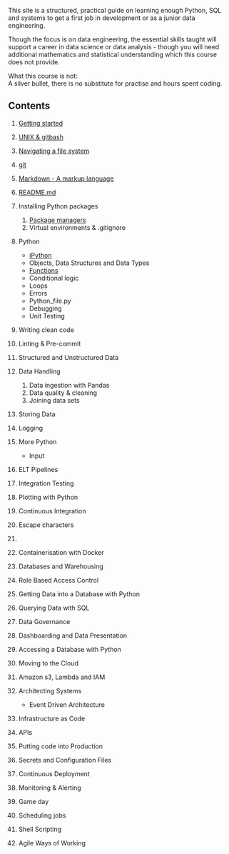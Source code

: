 This site is a structured, practical guide on learning enough Python, SQL and systems to get a first job in development or as a junior data engineering.

Though the focus is on data engineering, the essential skills taught will support a career in data science or data analysis - though you will need additional mathematics and statistical understanding which this course does not provide.


What this course is not:  
A silver bullet, there is no substitute for practise and hours spent coding.


## Contents
1. [Getting started](100/getting-started.md)
1. [UNIX & gitbash](100/intro-to-unix-and-gitbash.md)
1. [Navigating a file system](100/navigating-a-file-system.md)
1. [git](git/101.md)
1. [Markdown - A markup language](writing-documentation/1-Markdown.md)
1. [README.md](writing-documentation/2-README.md)
1. Installing Python packages
    1. [Package managers](python/pip-the-package-manager.md)
    1. Virtual environments & .gitignore
1. Python
    - [iPython](python/ipython.md)
    - Objects, Data Structures and Data Types
    - [Functions](python/functions.md)
    - Conditional logic
    - Loops
    - Errors
    - Python_file.py
    - Debugging
    - Unit Testing
1. Writing clean code
1. Linting & Pre-commit
1. Structured and Unstructured Data
1. Data Handling
    1. Data ingestion with Pandas
    1. Data quality & cleaning
    1. Joining data sets
1. Storing Data
1. Logging
1. More Python
    - Input

1. ELT Pipelines
1. Integration Testing
1. Plotting with Python
1. Continuous Integration
1. Escape characters
1.
1. Containerisation with Docker
1. Databases and Warehousing
1. Role Based Access Control
1. Getting Data into a Database with Python
1. Querying Data with SQL
1. Data Governance
1. Dashboarding and Data Presentation
1. Accessing a Database with Python
1. Moving to the Cloud
1. Amazon s3, Lambda and IAM
1. Architecting Systems
    - Event Driven Architecture
1. Infrastructure as Code
1. APIs
1. Putting code into Production
1. Secrets and Configuration Files
1. Continuous Deployment
1. Monitoring & Alerting
1. Game day
1. Scheduling jobs
1. Shell Scripting
1. Agile Ways of Working
